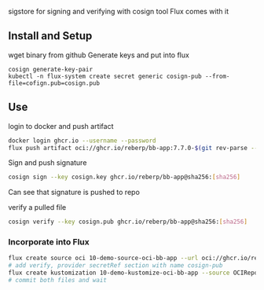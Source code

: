 sigstore for signing and verifying with cosign tool
Flux comes with it

## Install and Setup

wget binary from github
Generate keys and put into flux
```
cosign generate-key-pair
kubectl -n flux-system create secret generic cosign-pub --from-file=cofign.pub=cosign.pub
```


## Use

login to docker and push artifact
```sh
docker login ghcr.io --username --password
flux push artifact oci://ghcr.io/reberp/bb-app:7.7.0-$(git rev-parse --short HEAD) --path="./manifests" --source="$(git config --get remote.origin.url)" --revision="7.7.0/$(git rev-parse --short HEAD)"
```

Sign and push signature
```sh
cosign sign --key cosign.key ghcr.io/reberp/bb-app@sha256:[sha256]
```
Can see that signature is pushed to repo 

verify a pulled file
```sh
cosign verify --key cosign.pub ghcr.io/reberp/bb-app@sha256:[sha256]
```

### Incorporate into Flux
```sh
flux create source oci 10-demo-source-oci-bb-app --url oci://ghcr.io/reberp/bb-app --tag 7.10.0-[hash] --secret-ref ghcr-auth --provider generic --export > 10-demo-source-oci-bb-app.yaml
# add verify, provider secretRef section with name cosign-pub
flux create kustomization 10-demo-kustomize-oci-bb-app --source OCIRepository/10-demo-source-oci-bb-app --target-namespace 10-demo --interval 10s --prune false --export > 10-demo-kustomize-oci-bb-app.yaml
# commit both files and wait 
```